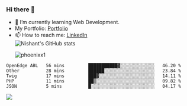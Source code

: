 ### Hi there 👋

<!--
**phoenixx1/phoenixx1** is a ✨ _special_ ✨ repository because its `README.md` (this file) appears on your GitHub profile.

Here are some ideas to get you started:

- 🔭 I’m currently working on ...
- 🌱 I’m currently learning ...
- 👯 I’m looking to collaborate on ...
- 🤔 I’m looking for help with ...
- 💬 Ask me about ...
- 📫 How to reach me: ...
- 😄 Pronouns: ...
- ⚡ Fun fact: ...
-->
- 🌱 I’m currently learning Web Development.
- My Portfolio: [Portfolio](https://phoenixx1.github.io/)
- 📫 How to reach me: [LinkedIn](https://www.linkedin.com/in/nishant-saxena-2609/)  
![Nishant's GitHub stats](https://github-readme-stats.vercel.app/api?username=phoenixx1&count_private=true)<p><img align="center" src="https://github-readme-streak-stats.herokuapp.com/?user=phoenixx1&" alt="phoenixx1" /></p>  
<!--START_SECTION:waka-->
```text
OpenEdge ABL   56 mins         ███████████▓░░░░░░░░░░░░░   46.20 % 
Other          28 mins         ██████░░░░░░░░░░░░░░░░░░░   23.84 % 
Twig           17 mins         ███▓░░░░░░░░░░░░░░░░░░░░░   14.11 % 
PHP            11 mins         ██▒░░░░░░░░░░░░░░░░░░░░░░   09.82 % 
JSON           5 mins          █░░░░░░░░░░░░░░░░░░░░░░░░   04.17 % 
```
<!--END_SECTION:waka-->

![](https://komarev.com/ghpvc/?username=phoenixx1&style=plastic)

<!-- ![Visitor Count](https://profile-counter.glitch.me/phoenixx1/count.svg) -->
